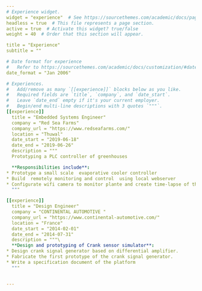 ```yaml
---
# Experience widget.
widget = "experience"  # See https://sourcethemes.com/academic/docs/page-builder/
headless = true  # This file represents a page section.
active = true  # Activate this widget? true/false
weight = 40  # Order that this section will appear.

title = "Experience"
subtitle = ""

# Date format for experience
#   Refer to https://sourcethemes.com/academic/docs/customization/#date-format
date_format = "Jan 2006"

# Experiences.
#   Add/remove as many `[[experience]]` blocks below as you like.
#   Required fields are `title`, `company`, and `date_start`.
#   Leave `date_end` empty if it's your current employer.
#   Begin/end multi-line descriptions with 3 quotes `"""`.
[[experience]]
  title = "Embedded Systems Engineer"
  company = "Red Sea Farms"
  company_url = "https://www.redseafarms.com/"
  location = "Thuwal"
  date_start = "2019-06-18"
  date_end = "2019-06-26"
  description = """
  Prototyping a PLC controller of greenhouses

  **Responsibilities include**:
* Prototype a small scale  evaporative cooler controller
* Build  remotely monitoring and control  using local webserver
* Configurate wifi camera to monitor plante and create time-lapse of the growth. 
  """

[[experience]]
  title = "Design Engineer"
  company = "CONTINENTAL AUTOMOTIVE "
  company_url = "https://www.continental-automotive.com/"
  location = "France"
  date_start = "2014-02-01"
  date_end = "2014-07-31"
  description = """\
  **Design and prototyping of Crank sensor simulator**:
* Design crank signal generator based on differential amplifier.
* Fabricate the first prototype of the crank signal generator.
* Write a specification document of the platform 
  """


---
```

